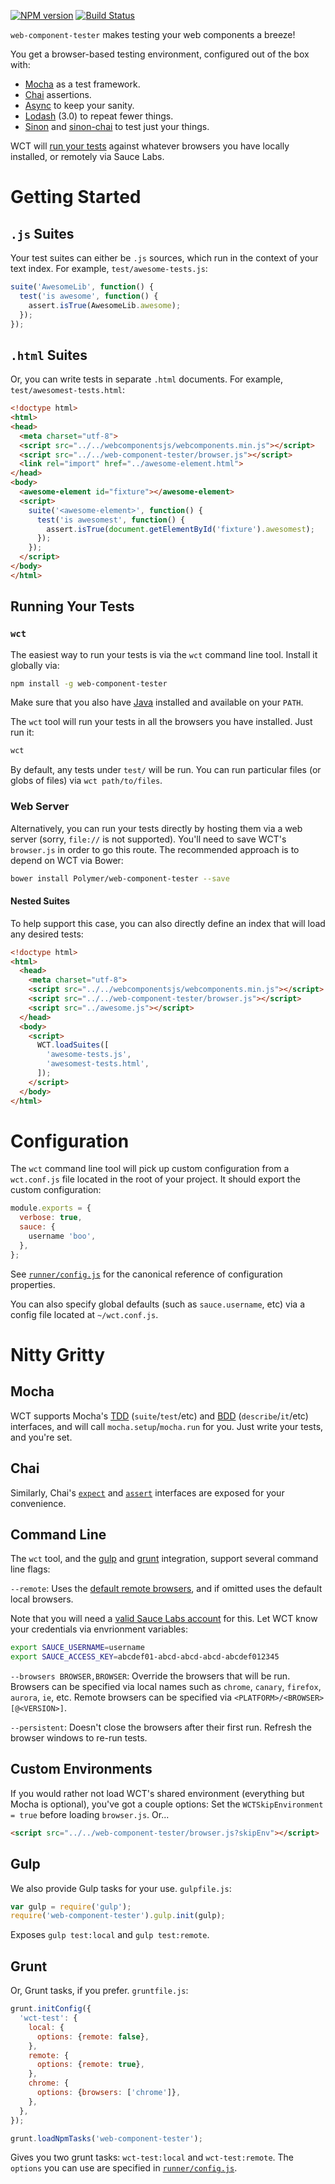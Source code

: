 [![NPM version](http://img.shields.io/npm/v/web-component-tester.svg)](https://npmjs.org/package/web-component-tester)
[![Build Status](http://img.shields.io/travis/Polymer/web-component-tester.svg)](https://travis-ci.org/Polymer/web-component-tester)

`web-component-tester` makes testing your web components a breeze!

You get a browser-based testing environment, configured out of the box with:

* [Mocha][mocha] as a test framework.
* [Chai][chai] assertions.
* [Async][async] to keep your sanity.
* [Lodash][lodash] (3.0) to repeat fewer things.
* [Sinon][sinon] and [sinon-chai][sinon-chai] to test just your things.

WCT will [run your tests](#running-your-tests) against whatever browsers you have locally installed, or remotely via Sauce Labs.


# Getting Started

## `.js` Suites

Your test suites can either be `.js` sources, which run in the context of your
text index. For example, `test/awesome-tests.js`:

```js
suite('AwesomeLib', function() {
  test('is awesome', function() {
    assert.isTrue(AwesomeLib.awesome);
  });
});
```

## `.html` Suites

Or, you can write tests in separate `.html` documents. For example,
`test/awesomest-tests.html`:

```html
<!doctype html>
<html>
<head>
  <meta charset="utf-8">
  <script src="../../webcomponentsjs/webcomponents.min.js"></script>
  <script src="../../web-component-tester/browser.js"></script>
  <link rel="import" href="../awesome-element.html">
</head>
<body>
  <awesome-element id="fixture"></awesome-element>
  <script>
    suite('<awesome-element>', function() {
      test('is awesomest', function() {
        assert.isTrue(document.getElementById('fixture').awesomest);
      });
    });
  </script>
</body>
</html>
```


## Running Your Tests

### `wct`

The easiest way to run your tests is via the `wct` command line tool. Install
it globally via:

```sh
npm install -g web-component-tester
```

Make sure that you also have [Java][java] installed and available on your
`PATH`.

The `wct` tool will run your tests in all the browsers you have installed. Just
run it:

```sh
wct
```

By default, any tests under `test/` will be run. You can run particular files
(or globs of files) via `wct path/to/files`.



### Web Server

Alternatively, you can run your tests directly by hosting them via a web server
(sorry, `file://` is not supported). You'll need to save WCT's `browser.js` in
order to go this route. The recommended approach is to depend on WCT via Bower:

```sh
bower install Polymer/web-component-tester --save
```

#### Nested Suites

To help support this case, you can also directly define an index that will load
any desired tests:

```html
<!doctype html>
<html>
  <head>
    <meta charset="utf-8">
    <script src="../../webcomponentsjs/webcomponents.min.js"></script>
    <script src="../../web-component-tester/browser.js"></script>
    <script src="../awesome.js"></script>
  </head>
  <body>
    <script>
      WCT.loadSuites([
        'awesome-tests.js',
        'awesomest-tests.html',
      ]);
    </script>
  </body>
</html>
```


# Configuration

The `wct` command line tool will pick up custom configuration from a
`wct.conf.js` file located in the root of your project. It should export the 
custom configuration:

```js
module.exports = {
  verbose: true,
  sauce: {
    username 'boo',
  },
};
```

See [`runner/config.js`](runner/config.js) for the canonical reference of 
configuration properties.

You can also specify global defaults (such as `sauce.username`, etc) via a
config file located at `~/wct.conf.js`.


# Nitty Gritty

## Mocha

WCT supports Mocha's [TDD][mocha-tdd] (`suite`/`test`/etc) and [BDD][mocha-bdd]
(`describe`/`it`/etc) interfaces, and will call `mocha.setup`/`mocha.run` for 
you. Just write your tests, and you're set.


## Chai

Similarly, Chai's [`expect`][chai-bdd] and [`assert`][chai-tdd] interfaces are 
exposed for your convenience.


## Command Line

The `wct` tool, and the [gulp](#gulp) and [grunt](#grunt) integration, support
several command line flags:


`--remote`: Uses the [default remote browsers](default-sauce-browsers.json), 
and if omitted uses the default local browsers.

Note that you will need a [valid Sauce Labs account](opensauce) for this. Let
WCT know your credentials via envrionment variables:

```sh
export SAUCE_USERNAME=username
export SAUCE_ACCESS_KEY=abcdef01-abcd-abcd-abcd-abcdef012345
```


`--browsers BROWSER,BROWSER`: Override the browsers that will be run. Browsers
can be specified via local names such as `chrome`, `canary`, `firefox`,
`aurora`, `ie`, etc. Remote browsers can be specified via
`<PLATFORM>/<BROWSER>[@<VERSION>]`.


`--persistent`: Doesn't close the browsers after their first run. Refresh the
browser windows to re-run tests.


## Custom Environments

If you would rather not load WCT's shared environment (everything but Mocha is
optional), you've got a couple options: Set the `WCTSkipEnvironment = true` before loading `browser.js`. Or...

```html
<script src="../../web-component-tester/browser.js?skipEnv"></script>
```


## Gulp

We also provide Gulp tasks for your use. `gulpfile.js`:

```js
var gulp = require('gulp');
require('web-component-tester').gulp.init(gulp);
```

Exposes `gulp test:local` and `gulp test:remote`.


## Grunt

Or, Grunt tasks, if you prefer. `gruntfile.js`:

```js
grunt.initConfig({
  'wct-test': {
    local: {
      options: {remote: false},
    },
    remote: {
      options: {remote: true},
    },
    chrome: {
      options: {browsers: ['chrome']},
    },
  },
});

grunt.loadNpmTasks('web-component-tester');
```

Gives you two grunt tasks: `wct-test:local` and `wct-test:remote`. The 
`options` you can use are specified in [`runner/config.js`](runner/config.js).


<!-- References -->
[async]:      https://github.com/caolan/async       "Async.js"
[chai-bdd]:   http://chaijs.com/api/bdd/            "Chai's BDD Interface"
[chai-tdd]:   http://chaijs.com/api/assert/         "Chai's TDD Interface"
[chai]:       http://chaijs.com/                    "Chai Assertion Library"
[java]:       https://java.com/download             "Java"
[mocha-bdd]:  http://mochajs.org/#bdd-interface     "Mocha's BDD Interface"
[mocha-tdd]:  http://mochajs.org/#tdd-interface     "Mocha's TDD Interface"
[mocha]:      http://mochajs.org/                   "Mocha Test Framework"
[sauce]:      http://saucelabs.com                  "Sauce Labs"
[opensauce]:  https://saucelabs.com/opensauce       "Open Sauce Testing"
[lodash]:     https://lodash.com/                   "Lo-Dash"
[sinon]:      http://sinonjs.org/                   "Sinon.JS"
[sinon-chai]: https://github.com/domenic/sinon-chai "Chai assertions for Sinon"
